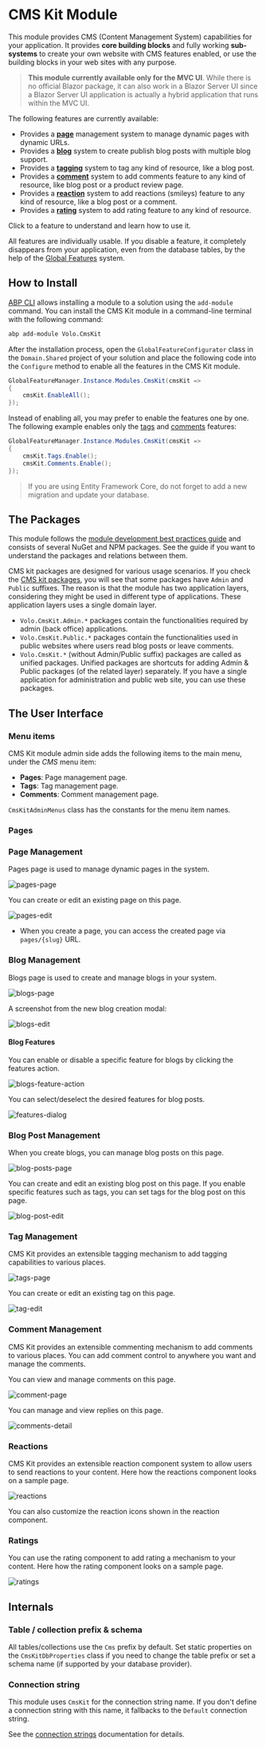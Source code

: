 # CMS Kit Module

This module provides CMS (Content Management System) capabilities for your application. It provides **core building blocks** and fully working **sub-systems** to create your own website with CMS features enabled, or use the building blocks in your web sites with any purpose.

> **This module currently available only for the MVC UI**. While there is no official Blazor package, it can also work in a Blazor Server UI since a Blazor Server UI application is actually a hybrid application that runs within the MVC UI.

The following features are currently available:

* Provides a [**page**](Pages.md) management system to manage dynamic pages with dynamic URLs.
* Provides a [**blog**](Blog-System.md) system to create publish blog posts with multiple blog support.
* Provides a [**tagging**](Tag-Management.md) system to tag any kind of resource, like a blog post.
* Provides a [**comment**](Comment-System.md) system to add comments feature to any kind of resource, like blog post or a product review page.
* Provides a [**reaction**](Reaction-System.md) system to add reactions (smileys) feature to any kind of resource, like a blog post or a comment.
* Provides a [**rating**](Rating-System.md) system to add rating feature to any kind of resource.

Click to a feature to understand and learn how to use it.

All features are individually usable. If you disable a feature, it completely disappears from your application, even from the database tables, by the help of the [Global Features](../../Global-Features.md) system.

## How to Install

[ABP CLI](../../CLI.md) allows installing a module to a solution using the `add-module` command. You can install the CMS Kit module in a command-line terminal with the following command:

```bash
abp add-module Volo.CmsKit
```
After the installation process, open the `GlobalFeatureConfigurator` class in the `Domain.Shared` project of your solution and place the following code into the `Configure` method to enable all the features in the CMS Kit module.

```csharp
GlobalFeatureManager.Instance.Modules.CmsKit(cmsKit =>
{
    cmsKit.EnableAll();
});
```

Instead of enabling all, you may prefer to enable the features one by one. The following example enables only the [tags](Tag-Management.md) and [comments](Comment-System.md) features:

````csharp
GlobalFeatureManager.Instance.Modules.CmsKit(cmsKit =>
{
    cmsKit.Tags.Enable();
    cmsKit.Comments.Enable();
});
````

> If you are using Entity Framework Core, do not forget to add a new migration and update your database.

## The Packages

This module follows the [module development best practices guide](https://docs.abp.io/en/abp/latest/Best-Practices/Index) and consists of several NuGet and NPM packages. See the guide if you want to understand the packages and relations between them.

CMS kit packages are designed for various usage scenarios. If you check the [CMS kit packages](https://www.nuget.org/packages?q=Volo.CmsKit), you will see that some packages have `Admin` and `Public` suffixes. The reason is that the module has two application layers, considering they might be used in different type of applications. These application layers uses a single domain layer.

 - `Volo.CmsKit.Admin.*` packages contain the functionalities required by admin (back office) applications.
 - `Volo.CmsKit.Public.*` packages contain the functionalities used in public websites where users read blog posts or leave comments.
 - `Volo.CmsKit.*` (without Admin/Public suffix) packages are called as unified packages. Unified packages are shortcuts for adding Admin & Public packages (of the related layer) separately. If you have a single application for administration and public web site, you can use these packages.

## The User Interface

### Menu items

CMS Kit module admin side adds the following items to the main menu, under the *CMS* menu item:

* **Pages**: Page management page.
* **Tags**: Tag management page.
* **Comments**: Comment management page.

`CmsKitAdminMenus` class has the constants for the menu item names.

### Pages

### Page Management

Pages page is used to manage dynamic pages in the system.

![pages-page](../../images/cmskit-module-pages-page.png)

You can create or edit an existing page on this page.

![pages-edit](../../images/cmskit-module-pages-edit.png)

* When you create a page, you can access the created page via `pages/{slug}` URL.

### Blog Management

Blogs page is used to create and manage blogs in your system. 

![blogs-page](../../images/cmskit-module-blogs-page.png)

A screenshot from the new blog creation modal:

![blogs-edit](../../images/cmskit-module-blogs-edit.png)

#### Blog Features

You can enable or disable a specific feature for blogs by clicking the features action.

![blogs-feature-action](../../images/cmskit-module-blogs-feature-action.png)

You can select/deselect the desired features for blog posts. 

![features-dialog](../../images/cmskit-module-features-dialog.png)

### Blog Post Management

When you create blogs, you can manage blog posts on this page.

![blog-posts-page](../../images/cmskit-module-blog-posts-page.png)

You can create and edit an existing blog post on this page. If you enable specific features such as tags, you can set tags for the blog post on this page.

![blog-post-edit](../../images/cmskit-module-blog-post-edit.png)

### Tag Management

CMS Kit provides an extensible tagging mechanism to add tagging capabilities to various places. 

![tags-page](../../images/cmskit-module-tags-page.png)

You can create or edit an existing tag on this page.

![tag-edit](../../images/cmskit-module-tag-edit.png)

### Comment Management

CMS Kit provides an extensible commenting mechanism to add comments to various places. You can add comment control to anywhere you want and manage the comments.

You can view and manage comments on this page.

![comment-page](../../images/cmskit-module-comment-page.png)

You can manage and view replies on this page.

![comments-detail](../../images/cmskit-module-comments-detail.png)

### Reactions

CMS Kit provides an extensible reaction component system to allow users to send reactions to your content. Here how the reactions component looks on a sample page. 

![reactions](../../images/cmskit-module-reactions.png)

You can also customize the reaction icons shown in the reaction component.

### Ratings

You can use the rating component to add rating a mechanism to your content. Here how the rating component looks on a sample page.

![ratings](../../images/cmskit-module-ratings.png)

## Internals

### Table / collection prefix & schema

All tables/collections use the `Cms` prefix by default. Set static properties on the `CmsKitDbProperties` class if you need to change the table prefix or set a schema name (if supported by your database provider).

### Connection string

This module uses `CmsKit` for the connection string name. If you don't define a connection string with this name, it fallbacks to the `Default` connection string.

See the [connection strings](https://docs.abp.io/en/abp/latest/Connection-Strings) documentation for details.